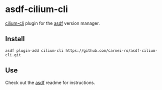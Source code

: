 # asdf-cilium-cli

[cilium-cli](https://github.com/cilium/cilium-cli) plugin for the [asdf](https://github.com/asdf-vm/asdf) version manager.

## Install

```
asdf plugin-add cilium-cli https://github.com/carnei-ro/asdf-cilium-cli.git
```

## Use

Check out the [asdf](https://github.com/asdf-vm/asdf) readme for instructions.
